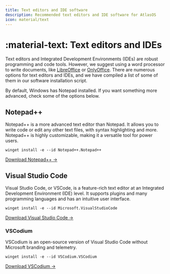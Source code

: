 ```yaml
---
title: Text editors and IDE software
description: Recommended text editors and IDE software for AtlasOS
icon: material/text
---
```


# :material-text: Text editors and IDEs

Text editors and Integrated Development Environments (IDEs) are robust programming and code tools. However, we suggest using a word processor to write documents, like [LibreOffice](https://www.libreoffice.org/) or [OnlyOffice](https://www.onlyoffice.com/). There are numerous options for text editors and IDEs, and we have compiled a list of some of them in our software installation script.

By default, Windows has Notepad installed. If you want something more advanced, check some of the options below.

## Notepad++

Notepad++ is a more advanced text editor than Notepad. It allows you to write code or edit any other text files, with syntax highlighting and more. Notepad++ is highly customizable, making it a versatile tool for power users.

`winget install -e --id Notepad++.Notepad++`

[Download Notepad++ ->](https://notepad-plus-plus.org/)

## Visual Studio Code

Visual Studio Code, or VSCode, is a feature-rich text editor at an Integrated Development Environment (IDE) level. It supports plugins and many programming languages and has an intuitive user interface.

`winget install -e --id Microsoft.VisualStudioCode`

[Download Visual Studio Code ->](ms-windows-store://pdp/?ProductId=XP9KHM4BK9FZ7Q)

### VSCodium

VSCodium is an open-source version of Visual Studio Code without Microsoft branding and telemetry.

`winget install -e --id VSCodium.VSCodium`

[Download VSCodium ->](ms-windows-store://pdp/?ProductId=XP9KHM4BK9FZ7Q)
